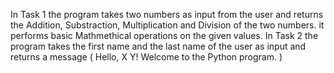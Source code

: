In Task 1 the program takes two numbers as input from the user and returns the Addition, Substraction, Multiplication and Division of the two numbers. it performs basic Mathmethical operations on the given values.
In Task 2 the program takes the first name and the last name of the user as input and returns a message ( Hello, X Y! Welcome to the Python program. ) 

